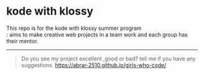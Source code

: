 # kode with klossy

This repo is for the kode with klossy summer program  
: aims to make creative web projects in a team work and each group has their mentor. 

-------
>Do you see my project excellent ,good or bad? tell me if you have any suggestions.
https://abrar-2510.github.io/girls-who-code/
